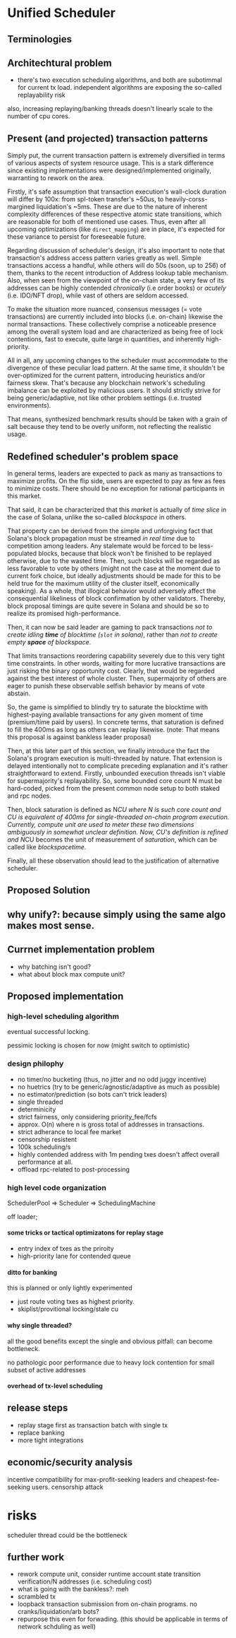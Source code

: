 # Unified Scheduler

## Terminologies

## Architechtural problem

- there's two execution scheduling algorithms, and both are subotimmal for current tx load. 
independent algorithms are exposing the so-called replayability risk

also, increasing replaying/banking threads doesn't linearly scale to the number of cpu cores.
 
## Present (and projected) transaction patterns

Simply put, the current transaction pattern is extremely diversified in terms
of various aspects of system resource usage. This is a stark difference since
existing implementations were designed/implemented originally, warranting to
rework on the area.

Firstly, it's safe assumption that transaction execution's wall-clock duration
will differ by 100x: from spl-token transfer's ~50us, to heavily-corss-margined
liquidation's ~5ms. These are due to the nature of inherent complexity
differences of these respective atomic state transitions, which are reasonable
for both of mentioned use cases. Thus, even after all upcoming optimizations
(like `direct_mapping`) are in place, it's expected for these variance to
persist for foreseeable future.

Regarding discussion of scheduler's design, it's also important to note that
transaction's address access pattern varies greatly as well. Simple
transactions access a handful, while others will do 50s (soon, up to 256) of
them, thanks to the recent introduction of Address lookup table mechanism.
Also, when seen from the viewpoint of the on-chain state, a very few of its
addresses can be highly contended _chronically_ (i.e order books) or _acutely_
(i.e. IDO/NFT drop), while vast of others are seldom accessed.

To make the situation more nuanced, consensus messages (= vote transactions)
are currently included into blocks (i.e. on-chain) likewise the normal
transactions. These collectively comprise a noticeable presence among the
overall system load and are characterized as being free of lock contentions,
fast to execute, quite large in quantities, and inherently high-priority.

All in all, any upcoming changes to the scheduler must accommodate to the
divergence of these peculiar load pattern. At the same time, it shouldn't be
over-optimized for the current pattern, introducing heuristics and/or fairness skew.
That's because any blockchain network's scheduling imbalance can be exploited by
malicious users. It should strictly strive for being generic/adaptive, not
like other problem settings (i.e. trusted environments).

That means, synthesized benchmark results should be taken with a grain of salt
because they tend to be overly uniform, not reflecting the realistic usage.

## Redefined scheduler's problem space

In general terms, leaders are expected to pack as many as transactions to
maximize profits. On the flip side, users are expected to pay as few as fees to
minimize costs. There should be no exception for rational participants in this
market.

That said, it can be characterized that this _market_ is actually of _time
slice_ in the case of Solana, unlike the so-called _blockspace_ in others.

That property can be derived from the simple and unforgiving fact that Solana's
block propagation must be streamed _in real time_ due to competition among
leaders. Any stalemate would be forced to be less-populated blocks, because that
block won't be finished to be replayed otherwise, due to the wasted time. Then,
such blocks will be regarded as less favorable to vote by others (might not the
case at the moment due to current fork choice, but ideally adjustments should
be made for this to be held true for the maximum utility of the cluster itself,
economically speaking). As a whole, that illogical behavior would adversely
affect the consequential likeliness of block confirmation by other validators.
Thereby, block proposal timings are quite severe in Solana and should be so to
realize its promised high-performance.

Then, it can now be said leader are gaming to pack transactions _not to create
idling **time** of blocktime (`slot` in solana)_, rather than _not to create
empty **space** of blockspace_.

That limits transactions reordering capability severely due to this very tight
time constraints. In other words, waiting for more lucrative transactions are
just risking the binary opportunity cost. Clearly, that would be regarded
against the best interest of whole cluster. Then, supermajority of others are
eager to punish these observable selfish behavior by means of vote abstain.

So, the game is simplified to blindly try to saturate the blocktime with
highest-paying available transactions for any given moment of time
(premium/time paid by users). In concrete terms, that saturation is defined to
fill the 400ms as long as others can replay likewise. (note: That means this
proposal is against bankless leader proposal)

Then, at this later part of this section, we finally introduce the fact the
Solana's program execution is multi-threaded by nature. That extension is
delayed intentionally not to complicate preceding explanation and it's rather
straightforward to extend. Firstly, unbounded execution threads isn't viable for
supermajority's replayability. So, some bounded core count N must be hard-coded,
picked from the present common node setup to both staked and rpc nodes.
 
Then, block saturation is defined as N*CU where N is such core count and CU is
equivalent of 400ms for single-threaded on-chain program execution. Currently,
compute unit are used to meter these two dimensions ambiguously in somewhat
unclear definition. Now, CU's definition is refined and N*CU becomes the unit
of measurement of _saturation_, which can be called like _blockspacetime_.

Finally, all these observation should lead to the justification of alternative
scheduler.

## Proposed Solution

## why unify?: because simply using the same algo makes most sense.

## Currnet implementation problem

- why batching isn't good?
- what about block max compute unit?

## Proposed implementation

### high-level scheduling algorithm

eventual successful locking.

pessimic locking is chosen for now (might switch to optimistic)


### design philophy

- no timer/no bucketing (thus, no jitter and no odd juggy incentive)
- no huetrics (try to be generic/agnostic/adaptive as much as possible)
- no estimator/prediction (so bots can't trick leaders)
- single threaded
- determinicity
- strict fairness, only considering priority_fee/fcfs
- approx. O(n) where n is gross total of addresses in transactions.
- strict adherance to local fee market
- censorship resistent
- 100k scheduling/s
- highly contended address with 1m pending txes doesn't affect overall performance at all.
- offload rpc-related to post-processing

### high level code organization

SchedulerPool => Scheduler => SchedulingMachine

off loader;

#### some tricks or tactical optimizatons for replay stage

- entry index of txes as the priroity 
- high-priority lane for contended queue

#### ditto for banking

this is planned or only lightly experimented

- just route voting txes as highest priority.
- skiplist/provitional locking/stale cu

#### why single threaded?

all the good benefits except the single and obvious pitfall: can become bottleneck.

no pathologic poor performance due to heavy lock contention for small subset of active addresses

#### overhead of tx-level scheduling


## release steps

- replay stage first as transaction batch with single tx
- replace banking
- more tight integrations

## economic/security analysis

incentive compatibility for max-profit-seeking leaders and cheapest-fee-seeking users.
censorship attack

# risks

scheduler thread could be the bottleneck

## further work
- rework compute unit, consider runtime account state transition verification/N addresses (i.e. scheduling cost)
- what is going with the bankless?: meh
- scrambled tx
- loopback transaction submission from on-chain programs. no cranks/liquidation/arb bots?
- repurpose this even for forwading. (this should be applicable in terms of network schduling as well)
